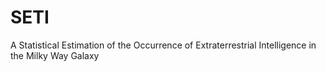 # SETI
A Statistical Estimation of the Occurrence of Extraterrestrial Intelligence in the Milky Way Galaxy
